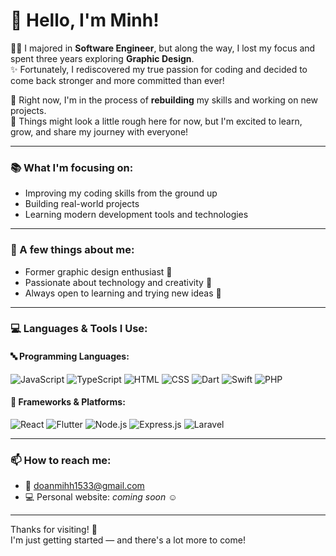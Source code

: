 # 👋 Hello, I'm Minh!

🧑‍💻 I majored in **Software Engineer**, but along the way, I lost my focus and spent three years exploring **Graphic Design**.  
✨ Fortunately, I rediscovered my true passion for coding and decided to come back stronger and more committed than ever!

🚀 Right now, I'm in the process of **rebuilding** my skills and working on new projects.  
💬 Things might look a little rough here for now, but I'm excited to learn, grow, and share my journey with everyone!

---

### 📚 What I'm focusing on:
- Improving my coding skills from the ground up
- Building real-world projects
- Learning modern development tools and technologies

---

### 🌱 A few things about me:
- Former graphic design enthusiast 🎨
- Passionate about technology and creativity 🚀
- Always open to learning and trying new ideas 🌟

---

### 💻 Languages & Tools I Use:

#### 🔤 Programming Languages:
![JavaScript](https://img.shields.io/badge/-JavaScript-F7DF1E?style=flat&logo=javascript&logoColor=black)
![TypeScript](https://img.shields.io/badge/-TypeScript-3178C6?style=flat&logo=typescript&logoColor=white)
![HTML](https://img.shields.io/badge/-HTML5-E34F26?style=flat&logo=html5&logoColor=white)
![CSS](https://img.shields.io/badge/-CSS3-1572B6?style=flat&logo=css3&logoColor=white)
![Dart](https://img.shields.io/badge/-Dart-0175C2?style=flat&logo=dart&logoColor=white)
![Swift](https://img.shields.io/badge/-Swift-FA7343?style=flat&logo=swift&logoColor=white)
![PHP](https://img.shields.io/badge/-PHP-777BB4?style=flat&logo=php&logoColor=white)

#### 🧰 Frameworks & Platforms:
![React](https://img.shields.io/badge/-React-20232A?style=flat&logo=react&logoColor=61DAFB)
![Flutter](https://img.shields.io/badge/-Flutter-02569B?style=flat&logo=flutter&logoColor=white)
![Node.js](https://img.shields.io/badge/-Node.js-339933?style=flat&logo=nodedotjs&logoColor=white)
![Express.js](https://img.shields.io/badge/-Express.js-000000?style=flat&logo=express&logoColor=white)
![Laravel](https://img.shields.io/badge/-Laravel-FF2D20?style=flat&logo=laravel&logoColor=white)

---

### 📫 How to reach me:
- 📨 doanmihh1533@gmail.com
- 💻 Personal website: _coming soon_ ☺️

---

Thanks for visiting! 🌟  
I'm just getting started — and there's a lot more to come!
